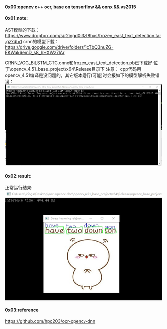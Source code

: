 #### 0x00:opencv c++ ocr, base on tensorflow && onnx && vs2015
#### 0x01:note:

AST模型的下载：https://www.dropbox.com/s/r2ingd0l3zt8hxs/frozen_east_text_detection.tar.gz?dl=1
crnn的模型下载：https://drive.google.com/drive/folders/1cTbQ3nuZG-EKWak6emD_s8_hHXWz7lAr

CRNN_VGG_BiLSTM_CTC.onnx和frozen_east_text_detection.pb已下载好
位于\opencv_4.51_base_project\x64\Release目录下
注意：
cpp代码用opencv_4.51编译是没问题的，其它版本运行(可能)时会报如下的模型解析失败错误：
![error1](error1.jpg)
#### 0x02:result:
正常运行结果:
![result](result.jpg)

#### 0x03:reference
https://github.com/hpc203/ocr-opencv-dnn